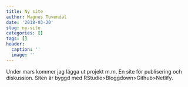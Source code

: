 ```yaml
---
title: Ny site
author: Magnus Tuvendal
date: '2018-03-20'
slug: ny-site
categories: []
tags: []
header:
  caption: ''
  image: ''
---
```


Under mars kommer jag lägga ut projekt m.m. En site för publisering och diskussion. Siten är byggd med RStudio>Bloggdown>Github>Netlify. 